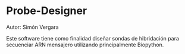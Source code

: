 # Probe-Designer
Autor: Simón Vergara

Este software tiene como finalidad diseñar sondas de hibridación para secuenciar ARN mensajero utilizando principalmente Biopython.
